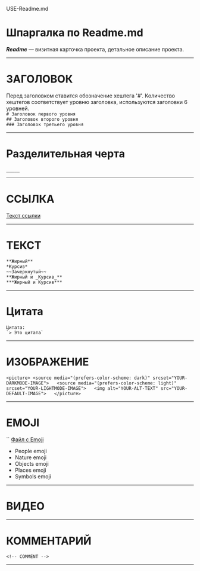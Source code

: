  USE-Readme.md

# Шпаргалка по Readme.md  

***Readme*** — визитная карточка проекта, детальное описание проекта.  
_____  
# ЗАГОЛОВОК  
Перед заголовком ставится обозначение хештега '#'. Количество хештегов соответствует уровню заголовка, используются заголовки 6 уровней.  
`# Заголовок первого уровня`    
`## Заголовок второго уровня`   
`### Заголовок третьего уровня`   
_____  
# Разделительная черта    
`_____ `   
_____ 
# ССЫЛКА  
[Текст ссылки](https://путь/к/ссылке) 
_____
# ТЕКСТ    
`**Жирный**`  
`*Курсив*`  
`~~Зачеркнутый~~`  
`**Жирный и _Курсив_**`  
`***Жирный и Курсив***`  
_____
# Цитата  
```
Цитата:
`> Это цитата`
```
_____
# ИЗОБРАЖЕНИЕ    
`<picture>
 <source media="(prefers-color-scheme: dark)" srcset="YOUR-DARKMODE-IMAGE">  
 <source media="(prefers-color-scheme: light)" srcset="YOUR-LIGHTMODE-IMAGE">  
 <img alt="YOUR-ALT-TEXT" src="YOUR-DEFAULT-IMAGE">  
</picture>`  
_____
# EMOJI  
``
[Файл с Emoji](https://github.com/Dv-nn/USE-Readme.md/blob/main/emoji.md)
- People emoji  
- Nature emoji  
- Objects emoji  
- Places emoji  
- Symbols emoji  
_____  
# ВИДЕО
_____
# КОММЕНТАРИЙ
`<!-- COMMENT -->`
_____





